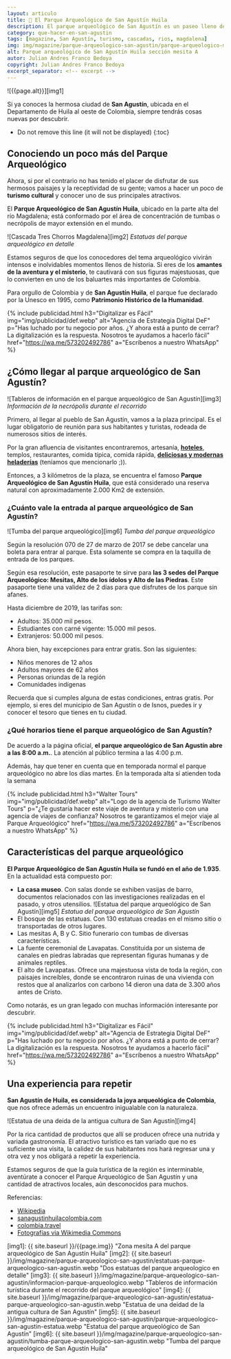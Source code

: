 ```yaml
---
layout: articulo
title: 🌄 El Parque Arqueológico de San Agustín Huila
description: El parque arqueológico de San Agustín es un paseo lleno de descubrimientos misteriosos e impresionantes. Ven a conocer esta asombrosa cultura
category: que-hacer-en-san-agustin
tags: [magazine, San Agustín, turismo, cascadas, rios, magdalena]
img: img/magazine/parque-arqueologico-san-agustin/parque-arqueologico-mesita-a.webp
alt: Parque arqueológico de San Agustín Huila sección mesita A
autor: Julian Andres Franco Bedoya
copyright: Julian Andres Franco Bedoya
excerpt_separator: <!-- excerpt -->
---
```

![{{page.alt}}][img1]

Si ya conoces la hermosa ciudad de **San Agustín**, ubicada en el Departamento de Huila al oeste de Colombia, siempre tendrás cosas nuevas por descubrir.
<!-- excerpt -->

* Do not remove this line (it will not be displayed)
{:toc}

## Conociendo un poco más del Parque Arqueológico

Ahora, si por el contrario no has tenido el placer de disfrutar de sus hermosos paisajes y la receptividad de su gente; vamos a hacer un poco de **turismo cultural** y conocer uno de sus principales atractivos.

El **Parque Arqueológico de San Agustín Huila**, ubicado en la parte alta del río Magdalena; está conformado por el área de concentración de tumbas o necrópolis de mayor extensión en el mundo.

![Cascada Tres Chorros Magdalena][img2]
*Estatuas del parque arqueológico en detalle*

Estamos seguros de que los conocedores del tema arqueológico vivirán intensos e inolvidables momentos llenos de historia. Si eres de los **amantes de la aventura y el misterio**, te cautivará con sus figuras majestuosas, que lo convierten en uno de los baluartes más importantes de Colombia.

Para orgullo de Colombia y de **San Agustín Huila**, el parque fue declarado por la Unesco en 1995, como **Patrimonio Histórico de la Humanidad**.

<!-- PUBLICIDAD -->
{% include publicidad.html h3="Digitalizar es Fácil" img="img/publicidad/def.webp" alt="Agencia de Estrategia Digital DeF" p="Has luchado por tu negocio por años. ¿Y ahora está a punto de cerrar? La digitalización es la respuesta. Nosotros te ayudamos a hacerlo fácil" href="https://wa.me/573202492786" a="Escríbenos a nuestro WhatsApp" %}

## ¿Cómo llegar al parque arqueológico de San Agustín?

![Tableros de información en el parque arqueológico de San Agustín][img3]
*Información de la necrópolis durante el recorrido*

Primero, al llegar al pueblo de San Agustín, vamos a la plaza principal. Es el lugar obligatorio de reunión para sus habitantes y turistas, rodeada de numerosos sitios de interés.

Por la gran afluencia de visitantes encontraremos, artesanía, **[hoteles](https://sanagustinhuilacolombia.com.co/hoteles-san-agustin-huila-colombia/)**, templos, restaurantes, comida típica, comida rápida, **[deliciosas y modernas heladerías](https://gurcoff.com)** (teníamos que mencionarlo ;)).

Entonces, a 3 kilómetros de la plaza, se encuentra el famoso **Parque Arqueológico de San Agustín Huila**, que está considerado una reserva natural con aproximadamente 2.000 Km2 de extensión.

### ¿Cuánto vale la entrada al parque arqueológico de San Agustín?

![Tumba del parque arqueológico][img6]
*Tumba del parque arqueológico*

Según la resolución 070 de 27 de marzo de 2017 se debe cancelar una boleta para entrar al parque. Esta solamente se compra en la taquilla de entrada de los parques.

Según esa resolución, este pasaporte te sirve para **las 3 sedes del Parque Arqueológico: Mesitas, Alto de los ídolos y Alto de las Piedras**. Este pasaporte tiene una validez de 2 días para que disfrutes de los parque sin afanes.

Hasta diciembre de 2019, las tarifas son:

* Adultos: 35.000 mil pesos.
* Estudiantes con carné vigente: 15.000 mil pesos.
* Extranjeros: 50.000 mil pesos.

Ahora bien, hay excepciones para entrar gratis. Son las siguientes:

* Niños menores de 12 años
* Adultos mayores de 62 años
* Personas oriundas de la región
* Comunidades indígenas

Recuerda que si cumples alguna de estas condiciones, entras gratis. Por ejemplo, si eres del municipio de San Agustín o de Isnos, puedes ir y conocer el tesoro que tienes en tu ciudad.

### ¿Qué horarios tiene el parque arqueológico de San Agustín?

De acuerdo a la página oficial, **el parque arqueológico de San Agustín abre a las 8:00 a.m.**. La atención al público termina a las 4:00 p.m.

Además, hay que tener en cuenta que en temporada normal el parque arqueológico no abre los días martes. En la temporada alta sí atienden toda la semana

<!-- PUBLICIDAD -->
{% include publicidad.html h3="Walter Tours" img="img/publicidad/def.webp" alt="Logo de la agencia de Turismo Walter Tours" p="¿Te gustaría hacer este viaje de aventura y misterio con una agencia de viajes de confianza? Nosotros te garantizamos el mejor viaje al Parque Arqueológico" href="https://wa.me/573202492786" a="Escríbenos a nuestro WhatsApp" %}

## Características del parque arqueológico

**El Parque Arqueológico de San Agustín Huila se fundó en el año de 1.935**. En la actualidad está compuesto por:

* **La casa museo**. Con salas donde se exhiben vasijas de barro, documentos relacionados con las investigaciones realizadas en el pasado, y otros utensilios.
![Estatua del parque arqueológico de San Agustín][img5]
*Estatua del parque arqueológico de San Agustín*
* El bosque de las estatuas. Con 130 estatuas creadas en el mismo sitio o transportadas de otros lugares.
* Las mesitas A, B y C. Sitio funerario con tumbas de diversas características.
* La fuente ceremonial de Lavapatas. Constituida por un sistema de canales en piedras labradas que representan figuras humanas y de animales reptiles.
* El alto de Lavapatas. Ofrece una majestuosa vista de toda la región, con paisajes increíbles, donde se encontraron ruinas de una vivienda con restos que al analizarlos con carbono 14 dieron una data de 3.300 años antes de Cristo.

Como notarás, es un gran legado con muchas información interesante por descubrir.

<!-- PUBLICIDAD -->
{% include publicidad.html h3="Digitalizar es Fácil" img="img/publicidad/def.webp" alt="Agencia de Estrategia Digital DeF" p="Has luchado por tu negocio por años. ¿Y ahora está a punto de cerrar? La digitalización es la respuesta. Nosotros te ayudamos a hacerlo fácil" href="https://wa.me/573202492786" a="Escríbenos a nuestro WhatsApp" %}

## Una experiencia para repetir

**San Agustín de Huila, es considerada la joya arqueológica de Colombia**, que nos ofrece además un encuentro inigualable con la naturaleza.

![Estatua de una deida de la antigua cultura de San Agustín][img4]

Por la rica cantidad de productos que allí se producen ofrece una nutrida y variada gastronomía. El atractivo turístico es tan variado que no es suficiente una visita, la calidez de sus habitantes nos hará regresar una y otra vez y nos obligará a repetir la experiencia.

Estamos seguros de que la guía turística de la región es interminable, aventúrate a conocer el Parque Arqueológico de San Agustín y una cantidad de atractivos locales, aún desconocidos para muchos.

Referencias:

* [Wikipedia](https://es.wikipedia.org/wiki/Parque_arqueológico_de_San_Agustin)
* [sanagustinhuilacolombia.com](https://sanagustinhuilacolombia.com.co/parque-arqueologico-de-san-agustin/)
* [colombia.travel](https://colombia.travel/es/san-agustin)
* [Fotografías via Wikimedia Commons](https://commons.wikimedia.org/w/index.php?title=Special:Search&limit=20&offset=80&profile=default&search=parque+arqueologico+de+san+agustin&advancedSearch-current={}&ns0=1&ns6=1&ns12=1&ns14=1&ns100=1&ns106=1)

[img1]: {{ site.baseurl }}/{{page.img}} "Zona mesita A del parque arqueológico de San Agustín Huila"
[img2]: {{ site.baseurl }}/img/magazine/parque-arqueologico-san-agustin/estatuas-parque-arqueologico-san-agustin.webp "Dos estatuas del parque arqueologico en detalle"
[img3]: {{ site.baseurl }}/img/magazine/parque-arqueologico-san-agustin/informacion-parque-arqueologico.webp "Tableros de información turística durante el recorrido del parque arqueológico"
[img4]: {{ site.baseurl }}/img/magazine/parque-arqueologico-san-agustin/estatua-parque-arqueologico-san-agustin.webp "Estatua de una deidad de la antigua cultura de San Agustín"
[img5]: {{ site.baseurl }}/img/magazine/parque-arqueologico-san-agustin/parque-arqueologico-san-agustin-estatua.webp "Estatua del parque arqueológico de San Agustín"
[img6]: {{ site.baseurl }}/img/magazine/parque-arqueologico-san-agustin/tumba-parque-arqueologico-san-agustin.webp "Tumba del parque arqueológico de San Agustín Huila"
